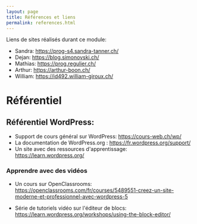 ```yaml
---
layout: page
title: Références et liens
permalink: references.html
---
```


Liens de sites réalisés durant ce module:

- Sandra: https://prog-s4.sandra-tanner.ch/
- Dejan: https://blog.simonovski.ch/
- Mathias: https://prog.regulier.ch/
- Arthur: https://arthur-boon.ch/
- William: https://id492.william-giroux.ch/

# Référentiel

## Référentiel WordPress:

- Support de cours général sur WordPress: https://cours-web.ch/wp/
- La documentation de WordPress.org : https://fr.wordpress.org/support/
- Un site avec des ressources d'apprentissage: https://learn.wordpress.org/


### Apprendre avec des vidéos

- Un cours sur OpenClassrooms: https://openclassrooms.com/fr/courses/5489551-creez-un-site-moderne-et-professionnel-avec-wordpress-5

- Série de tutoriels vidéo sur l'éditeur de blocs:
https://learn.wordpress.org/workshops/using-the-block-editor/


  